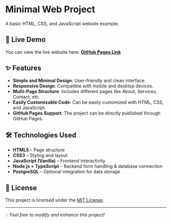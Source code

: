 # Minimal Web Project

A basic HTML, CSS, and JavaScript website example.

## 🚀 Live Demo
You can view the live website here: **[GitHub Pages Link](https://Buraktalhaa.github.io/minimal-web-project/)**

## ✨ Features

- **Simple and Minimal Design**: User-friendly and clean interface.
- **Responsive Design**: Compatible with mobile and desktop devices.
- **Multi-Page Structure**: Includes different pages like About, Services, Contact, etc.
- **Easily Customizable Code**: Can be easily customized with HTML, CSS, and JavaScript.
- **GitHub Pages Support**: The project can be directly published through GitHub Pages.

## 🛠️ Technologies Used
- **HTML5** – Page structure
- **CSS3** – Styling and layout
- **JavaScript (Vanilla)** – Frontend interactivity
- **Node.js + TypeScript** – Backend form handling & database connection
- **PostgreSQL** – Optional integration for data storage

## 📜 License
This project is licensed under the [MIT License](LICENSE).

---

💡 *Feel free to modify and enhance this project!*
